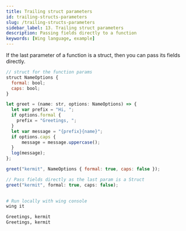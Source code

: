 ```yaml
---
title: Trailing struct parameters
id: trailing-structs-parameters
slug: /trailing-structs-parameters
sidebar_label: 13. Trailing struct parameters
description: Passing fields directly to a function
keywords: [Wing language, example]
---
```


If the last parameter of a function is a struct, then you can pass its fields directly.

```js playground example title="main.w"
// struct for the function params
struct NameOptions {
  formal: bool;
  caps: bool;
}

let greet = (name: str, options: NameOptions) => {
  let var prefix = "Hi, ";
  if options.formal {
    prefix = "Greetings, ";
  }
  let var message = "{prefix}{name}";
  if options.caps {
      message = message.uppercase();
  }
  log(message);
};

greet("kermit", NameOptions { formal: true, caps: false });

// Pass fields directly as the last param is a Struct
greet("kermit", formal: true, caps: false);    
  
```

```bash title="Wing console output"
# Run locally with wing console
wing it

Greetings, kermit
Greetings, kermit
```